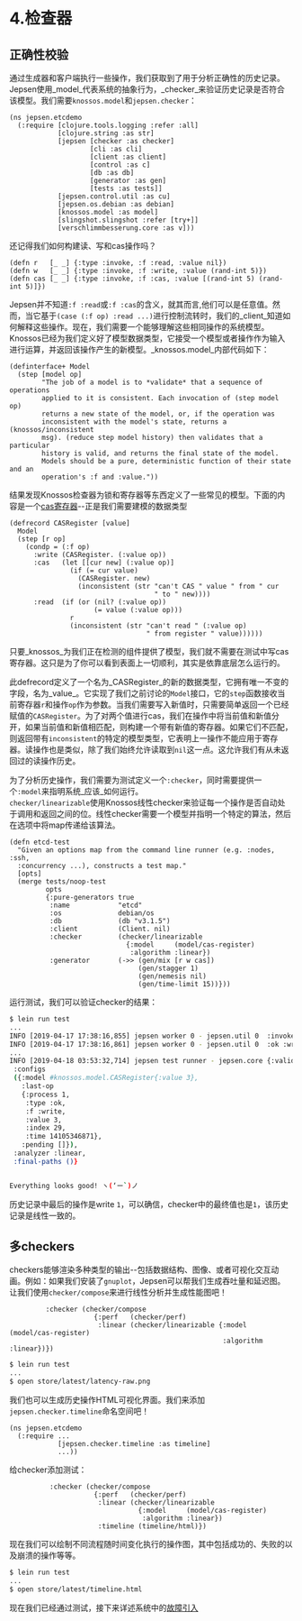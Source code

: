 # 4.检查器

## 正确性校验

通过生成器和客户端执行一些操作，我们获取到了用于分析正确性的历史记录。Jepsen使用_model_代表系统的抽象行为，_checker_来验证历史记录是否符合该模型。我们需要`knossos.model`和`jepsen.checker`：

```text
(ns jepsen.etcdemo
  (:require [clojure.tools.logging :refer :all]
            [clojure.string :as str]
            [jepsen [checker :as checker]
                    [cli :as cli]
                    [client :as client]
                    [control :as c]
                    [db :as db]
                    [generator :as gen]
                    [tests :as tests]]
            [jepsen.control.util :as cu]
            [jepsen.os.debian :as debian]
            [knossos.model :as model]
            [slingshot.slingshot :refer [try+]]
            [verschlimmbesserung.core :as v]))
```

还记得我们如何构建读、写和cas操作吗？

```text
(defn r   [_ _] {:type :invoke, :f :read, :value nil})
(defn w   [_ _] {:type :invoke, :f :write, :value (rand-int 5)})
(defn cas [_ _] {:type :invoke, :f :cas, :value [(rand-int 5) (rand-int 5)]})
```

Jepsen并不知道`:f :read`或`:f :cas`的含义，就其而言,他们可以是任意值。然而，当它基于`(case (:f op) :read ...)`进行控制流转时，我们的_client_知道如何解释这些操作。现在，我们需要一个能够理解这些相同操作的系统模型。Knossos已经为我们定义好了模型数据类型，它接受一个模型或者操作作为输入进行运算，并返回该操作产生的新模型。_knossos.model_内部代码如下：

```text
(definterface+ Model
  (step [model op]
        "The job of a model is to *validate* that a sequence of operations
        applied to it is consistent. Each invocation of (step model op)
        returns a new state of the model, or, if the operation was
        inconsistent with the model's state, returns a (knossos/inconsistent
        msg). (reduce step model history) then validates that a particular
        history is valid, and returns the final state of the model.
        Models should be a pure, deterministic function of their state and an
        operation's :f and :value."))
```

结果发现Knossos检查器为锁和寄存器等东西定义了一些常见的模型。下面的内容是一个[cas寄存器](https://github.com/jepsen-io/knossos/blob/443a5a081c76be315eb01c7990cc7f1d9e41ed9b/src/knossos/model.clj#L66-L80)--正是我们需要建模的数据类型

```text
(defrecord CASRegister [value]
  Model
  (step [r op]
    (condp = (:f op)
      :write (CASRegister. (:value op))
      :cas   (let [[cur new] (:value op)]
               (if (= cur value)
                 (CASRegister. new)
                 (inconsistent (str "can't CAS " value " from " cur
                                    " to " new))))
      :read  (if (or (nil? (:value op))
                     (= value (:value op)))
               r
               (inconsistent (str "can't read " (:value op)
                                  " from register " value))))))
```

只要_knossos_为我们正在检测的组件提供了模型，我们就不需要在测试中写cas寄存器。这只是为了你可以看到表面上一切顺利，其实是依靠底层怎么运行的。

此defrecord定义了一个名为_CASRegister_的新的数据类型，它拥有唯一不变的字段，名为_value_。它实现了我们之前讨论的`Model`接口，它的`step`函数接收当前寄存器`r`和操作`op`作为参数。当我们需要写入新值时，只需要简单返回一个已经赋值的`CASRegister`。为了对两个值进行cas，我们在操作中将当前值和新值分开，如果当前值和新值相匹配，则构建一个带有新值的寄存器。如果它们不匹配，则返回带有`inconsistent`的特定的模型类型，它表明上一操作不能应用于寄存器。读操作也是类似，除了我们始终允许读取到`nil`这一点。这允许我们有从未返回过的读操作历史。

为了分析历史操作，我们需要为测试定义一个`:checker`，同时需要提供一个`:model`来指明系统_应该_如何运行。  
`checker/linearizable`使用Knossos线性checker来验证每一个操作是否自动处于调用和返回之间的位。线性checker需要一个模型并指明一个特定的算法，然后在选项中将map传递给该算法。

```text
(defn etcd-test
  "Given an options map from the command line runner (e.g. :nodes, :ssh,
  :concurrency ...), constructs a test map."
  [opts]
  (merge tests/noop-test
         opts
         {:pure-generators true
          :name            "etcd"
          :os              debian/os
          :db              (db "v3.1.5")
          :client          (Client. nil)
          :checker         (checker/linearizable
                             {:model     (model/cas-register)
                              :algorithm :linear})
          :generator       (->> (gen/mix [r w cas])
                                (gen/stagger 1)
                                (gen/nemesis nil)
                                (gen/time-limit 15))}))
```

运行测试，我们可以验证checker的结果：

```bash
$ lein run test
...
INFO [2019-04-17 17:38:16,855] jepsen worker 0 - jepsen.util 0  :invoke :write  1
INFO [2019-04-17 17:38:16,861] jepsen worker 0 - jepsen.util 0  :ok :write  1
...
INFO [2019-04-18 03:53:32,714] jepsen test runner - jepsen.core {:valid? true,
 :configs
 ({:model #knossos.model.CASRegister{:value 3},
   :last-op
   {:process 1,
    :type :ok,
    :f :write,
    :value 3,
    :index 29,
    :time 14105346871},
   :pending []}),
 :analyzer :linear,
 :final-paths ()}


Everything looks good! ヽ(‘ー`)ノ
```

历史记录中最后的操作是write `1`，可以确信，checker中的最终值也是`1`，该历史记录是线性一致的。

## 多checkers

checkers能够渲染多种类型的输出--包括数据结构、图像、或者可视化交互动画。例如：如果我们安装了`gnuplot`，Jepsen可以帮我们生成吞吐量和延迟图。让我们使用`checker/compose`来进行线性分析并生成性能图吧！

```text
         :checker (checker/compose
                     {:perf   (checker/perf)
                      :linear (checker/linearizable {:model     (model/cas-register)
                                                     :algorithm :linear})})
```

```bash
$ lein run test
...
$ open store/latest/latency-raw.png
```

我们也可以生成历史操作HTML可视化界面。我们来添加`jepsen.checker.timeline`命名空间吧！

```text
(ns jepsen.etcdemo
  (:require ...
            [jepsen.checker.timeline :as timeline]
            ...))
```

给checker添加测试：

```text
          :checker (checker/compose
                     {:perf   (checker/perf)
                      :linear (checker/linearizable
                                {:model     (model/cas-register)
                                 :algorithm :linear})
                      :timeline (timeline/html)})
```

现在我们可以绘制不同流程随时间变化执行的操作图，其中包括成功的、失败的以及崩溃的操作等等。

```bash
$ lein run test
...
$ open store/latest/timeline.html
```

现在我们已经通过测试，接下来详述系统中的[故障引入](https://github.com/jaydenwen123/jepsen/blob/main/doc/cn_tutorial/05-cn-nemesis.md)

